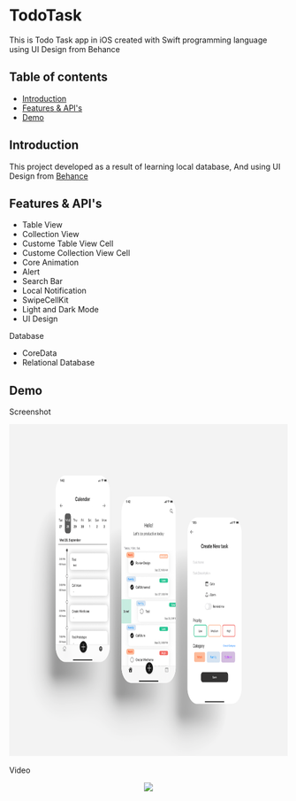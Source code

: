 # TodoTask

This is Todo Task app in iOS created with Swift programming language using UI Design from Behance

## Table of contents
* [Introduction](#introduction)
* [Features & API's](#technologies)
* [Demo](#demo)


## Introduction <span id="introduction"></span>
This project developed as a result of learning local database, And using UI Design from [Behance](https://www.behance.net/gallery/116968659/To-do-List-Mobile-App?tracking_source=search_projects%7Ctodo%20list%20ui%20design)

## Features & API's <span id="technologies"></span>
- Table View
- Collection View
- Custome Table View Cell
- Custome Collection View Cell
- Core Animation
- Alert
- Search Bar
- Local Notification
- SwipeCellKit
- Light and Dark Mode
- UI Design

Database
- CoreData
- Relational Database

## Demo <span id="demo"></span>
Screenshot
<p align="center">
  <img src="/Demo/Mockup-light.png" height="600">
</p>

Video
<p align="center">
  <img src="/Demo/screen-recorder-gif.gif" height="600">
</p>
